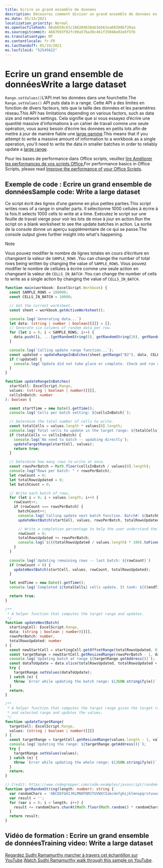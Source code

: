 ```yaml
---
title: Ecrire un grand ensemble de données
description: Découvrez comment diviser un grand ensemble de données en opérations d’écriture plus petites dans Office Scripts.
ms.date: 05/13/2021
localization_priority: Normal
ms.openlocfilehash: 06abb58c61c18620d638ab3eb61ea68398bf20aa
ms.sourcegitcommit: 4687693f02fc90a57ba30c461f35046e02e6f5fb
ms.translationtype: MT
ms.contentlocale: fr-FR
ms.lasthandoff: 05/19/2021
ms.locfileid: "52545622"
---
```

# <a name="write-a-large-dataset"></a><span data-ttu-id="a0202-103">Ecrire un grand ensemble de données</span><span class="sxs-lookup"><span data-stu-id="a0202-103">Write a large dataset</span></span>

<span data-ttu-id="a0202-104">`Range.setValues()`L’API met les données dans une fourchette.</span><span class="sxs-lookup"><span data-stu-id="a0202-104">The `Range.setValues()` API puts data in a range.</span></span> <span data-ttu-id="a0202-105">Cette API a des limites en fonction de divers facteurs, tels que la taille des données et les paramètres réseau.</span><span class="sxs-lookup"><span data-stu-id="a0202-105">This API has limitations depending on various factors, such as data size and network settings.</span></span> <span data-ttu-id="a0202-106">Cela signifie que si vous essayez d’écrire une quantité massive d’informations à un cahier de travail comme une seule opération, vous aurez besoin d’écrire les données en petits lots afin de mettre à jour de manière fiable une [large gamme](../../testing/platform-limits.md).</span><span class="sxs-lookup"><span data-stu-id="a0202-106">This means that if you attempt to write a massive amount of information to a workbook as a single operation, you'll need to write the data in smaller batches in order to reliably update a [large range](../../testing/platform-limits.md).</span></span>

<span data-ttu-id="a0202-107">Pour les bases de performance dans Office scripts, veuillez [lire Améliorer les performances de vos scripts Office.](../../develop/web-client-performance.md)</span><span class="sxs-lookup"><span data-stu-id="a0202-107">For performance basics in Office Scripts, please read [Improve the performance of your Office Scripts](../../develop/web-client-performance.md).</span></span>

## <a name="sample-code-write-a-large-dataset"></a><span data-ttu-id="a0202-108">Exemple de code : Ecrire un grand ensemble de données</span><span class="sxs-lookup"><span data-stu-id="a0202-108">Sample code: Write a large dataset</span></span>

<span data-ttu-id="a0202-109">Ce script écrit des lignes d’une gamme en plus petites parties.</span><span class="sxs-lookup"><span data-stu-id="a0202-109">This script writes rows of a range in smaller parts.</span></span> <span data-ttu-id="a0202-110">Il sélectionne 1000 cellules à écrire à la fois.</span><span class="sxs-lookup"><span data-stu-id="a0202-110">It selects 1000 cells to write at a time.</span></span> <span data-ttu-id="a0202-111">Exécutez le script sur une feuille de travail vierge pour voir les lots de mise à jour en action.</span><span class="sxs-lookup"><span data-stu-id="a0202-111">Run the script on a blank worksheet to see the update batches in action.</span></span> <span data-ttu-id="a0202-112">La sortie de la console donne un aperçu supplémentaire de ce qui se passe.</span><span class="sxs-lookup"><span data-stu-id="a0202-112">The console output gives further insight into what's happening.</span></span>

> [!NOTE]
> <span data-ttu-id="a0202-113">Vous pouvez modifier le nombre de lignes totales en cours d’écriture en changeant la valeur de `SAMPLE_ROWS` .</span><span class="sxs-lookup"><span data-stu-id="a0202-113">You can change the number of total rows being written by changing the value of `SAMPLE_ROWS`.</span></span> <span data-ttu-id="a0202-114">Vous pouvez modifier le nombre de cellules à écrire comme une seule action en changeant la valeur de `CELLS_IN_BATCH` .</span><span class="sxs-lookup"><span data-stu-id="a0202-114">You can change the number of cells to write as a single action by changing the value of `CELLS_IN_BATCH`.</span></span>

```TypeScript
function main(workbook: ExcelScript.Workbook) {
  const SAMPLE_ROWS = 100000;
  const CELLS_IN_BATCH = 10000;

  // Get the current worksheet.
  const sheet = workbook.getActiveWorksheet();

  console.log(`Generating data...`)
  let data: (string | number | boolean)[][] = [];
  // Generate six columns of random data per row. 
  for (let i = 0; i < SAMPLE_ROWS; i++) {
    data.push([i, ...[getRandomString(5), getRandomString(20), getRandomString(10), Math.random()], "Sample data"]);
  }

  console.log(`Calling update range function...`);
  const updated = updateRangeInBatches(sheet.getRange("B2"), data, CELLS_IN_BATCH);
  if (!updated) {
    console.log(`Update did not take place or complete. Check and run again.`);
  }
}

function updateRangeInBatches(
  startCell: ExcelScript.Range,
  values: (string | boolean | number)[][],
  cellsInBatch: number
): boolean {

  const startTime = new Date().getTime();
  console.log(`Cells per batch setting: ${cellsInBatch}`);

  // Determine the total number of cells to write.
  const totalCells = values.length * values[0].length;
  console.log(`Total cells to update in the target range: ${totalCells}`);
  if (totalCells <= cellsInBatch) {
    console.log(`No need to batch -- updating directly`);
    updateTargetRange(startCell, values);
    return true;
  }

  // Determine how many rows to write at once.
  const rowsPerBatch = Math.floor(cellsInBatch / values[0].length);
  console.log("Rows per batch: " + rowsPerBatch);
  let rowCount = 0;
  let totalRowsUpdated = 0;
  let batchCount = 0;

  // Write each batch of rows.
  for (let i = 0; i < values.length; i++) {
    rowCount++;
    if (rowCount === rowsPerBatch) {
      batchCount++;
      console.log(`Calling update next batch function. Batch#: ${batchCount}`);
      updateNextBatch(startCell, values, rowsPerBatch, totalRowsUpdated);

      // Write a completion percentage to help the user understand the progress.
      rowCount = 0;
      totalRowsUpdated += rowsPerBatch;
      console.log(`${((totalRowsUpdated / values.length) * 100).toFixed(1)}% Done`);
    }
  }
  
  console.log(`Updating remaining rows -- last batch: ${rowCount}`)
  if (rowCount > 0) {
    updateNextBatch(startCell, values, rowCount, totalRowsUpdated);
  }

  let endTime = new Date().getTime();
  console.log(`Completed ${totalCells} cells update. It took: ${((endTime - startTime) / 1000).toFixed(6)} seconds to complete. ${((((endTime  - startTime) / 1000)) / cellsInBatch).toFixed(8)} seconds per ${cellsInBatch} cells-batch.`);

  return true;
}

/**
 * A helper function that computes the target range and updates. 
 */
function updateNextBatch(
  startingCell: ExcelScript.Range,
  data: (string | boolean | number)[][],
  rowsPerBatch: number,
  totalRowsUpdated: number
) {
  const newStartCell = startingCell.getOffsetRange(totalRowsUpdated, 0);
  const targetRange = newStartCell.getResizedRange(rowsPerBatch - 1, data[0].length - 1);
  console.log(`Updating batch at range ${targetRange.getAddress()}`);
  const dataToUpdate = data.slice(totalRowsUpdated, totalRowsUpdated + rowsPerBatch);
  try {
    targetRange.setValues(dataToUpdate);
  } catch (e) {
    throw `Error while updating the batch range: ${JSON.stringify(e)}`;
  }
  return;
}

/**
 * A helper function that computes the target range given the target range's starting cell
 * and selected range and updates the values.
 */
function updateTargetRange(
  targetCell: ExcelScript.Range,
  values: (string | boolean | number)[][]
) {
  const targetRange = targetCell.getResizedRange(values.length - 1, values[0].length - 1);
  console.log(`Updating the range: ${targetRange.getAddress()}`);
  try {
    targetRange.setValues(values);
  } catch (e) {
    throw `Error while updating the whole range: ${JSON.stringify(e)}`;
  }
  return;
}

// Credit: https://www.codegrepper.com/code-examples/javascript/random+text+generator+javascript
function getRandomString(length: number): string {
  var randomChars = 'ABCDEFGHIJKLMNOPQRSTUVWXYZabcdefghijklmnopqrstuvwxyz0123456789';
  var result = '';
  for (var i = 0; i < length; i++) {
    result += randomChars.charAt(Math.floor(Math.random() * randomChars.length));
  }
  return result;
}
```

## <a name="training-video-write-a-large-dataset"></a><span data-ttu-id="a0202-115">Vidéo de formation : Ecrire un grand ensemble de données</span><span class="sxs-lookup"><span data-stu-id="a0202-115">Training video: Write a large dataset</span></span>

<span data-ttu-id="a0202-116">[Regardez Sudhi Ramamurthy marcher à travers cet échantillon sur YouTube](https://youtu.be/BP9Kp0Ltj7U).</span><span class="sxs-lookup"><span data-stu-id="a0202-116">[Watch Sudhi Ramamurthy walk through this sample on YouTube](https://youtu.be/BP9Kp0Ltj7U).</span></span>
